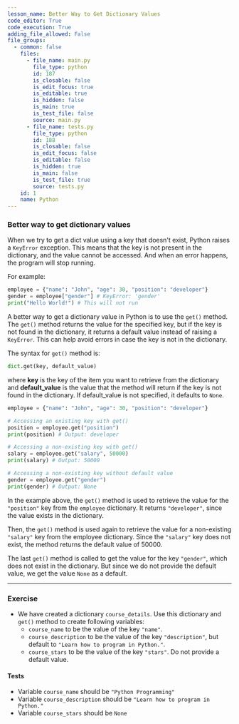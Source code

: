 ```yaml
---
lesson_name: Better Way to Get Dictionary Values
code_editor: True
code_execution: True
adding_file_allowed: False
file_groups:
  - common: false
    files:
      - file_name: main.py
        file_type: python
        id: 187
        is_closable: false
        is_edit_focus: true
        is_editable: true
        is_hidden: false
        is_main: true
        is_test_file: false
        source: main.py
      - file_name: tests.py
        file_type: python
        id: 188
        is_closable: false
        is_edit_focus: false
        is_editable: false
        is_hidden: true
        is_main: false
        is_test_file: true
        source: tests.py
    id: 1
    name: Python
---
```


### Better way to get dictionary values

When we try to get a dict value using a key that doesn't exist, Python raises a `KeyError` exception. This means that the key is not present in the dictionary, and the value cannot be accessed. And when an error happens, the program will stop running.

For example:

```python
employee = {"name": "John", "age": 30, "position": "developer"}
gender = employee["gender"] # KeyError: 'gender'
print("Hello World!") # This will not run
```

A better way to get a dictionary value in Python is to use the `get()` method. The `get()` method returns the value for the specified key, but if the key is not found in the dictionary, it returns a default value instead of raising a `KeyError`. This can help avoid errors in case the key is not in the dictionary.

The syntax for `get()` method is:

```python
dict.get(key, default_value)
```

where **key** is the key of the item you want to retrieve from the dictionary and **default_value** is the value that the method will return if the key is not
found in the dictionary. If default_value is not specified, it defaults to `None`.

```python
employee = {"name": "John", "age": 30, "position": "developer"}

# Accessing an existing key with get()
position = employee.get("position")
print(position) # Output: developer

# Accessing a non-existing key with get()
salary = employee.get("salary", 50000)
print(salary) # Output: 50000

# Accessing a non-existing key without default value
gender = employee.get("gender")
print(gender) # Output: None
```

In the example above, the `get()` method is used to retrieve the value for the `"position"` key from the `employee` dictionary. It returns `"developer"`, since the value exists in the dictionary.

Then, the `get()` method is used again to retrieve the value for a non-existing `"salary"` key from the employee dictionary. Since the `"salary"` key does not exist, the method returns the default value of 50000.

The last `get()` method is called to get the value for the key `"gender"`, which does not exist in the dictionary. But since we do not provide the default value, we get the value `None` as a default.

---

### Exercise

- We have created a dictionary `course_details`. Use this dictionary and `get()` method to create following variables:
  - `course_name` to be the value of the key `"name"`.
  - `course_description` to be the value of the key `"description"`, but default to `"Learn how to program in Python."`.
  - `course_stars` to be the value of the key `"stars"`. Do not provide a default value.

#### Tests

<ul>
<li id="test-1">Variable <code>course_name</code> should be <code>"Python Programming"</code></li>
<li id="test-2">Variable <code>course_description</code> should be <code>"Learn how to program in Python."</code></li>
<li id="test-3">Variable <code>course_stars</code> should be <code>None</code></li>
</ul>
